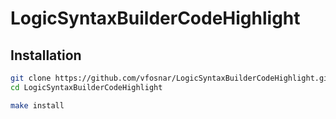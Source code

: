 # LogicSyntaxBuilderCodeHighlight

## Installation
```bash
git clone https://github.com/vfosnar/LogicSyntaxBuilderCodeHighlight.git
cd LogicSyntaxBuilderCodeHighlight

make install
```
